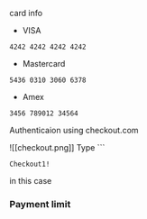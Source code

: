 card info
- VISA
```
4242 4242 4242 4242
```
- Mastercard
```
5436 0310 3060 6378 
```
- Amex
```
3456 789012 34564
```

Authenticaion using checkout.com

![[checkout.png]]
Type ```
```
Checkout1!
```
in this case

### Payment limit
